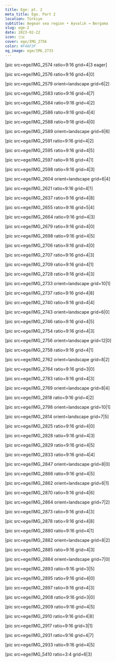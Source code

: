 ```yaml
---
title: Ege: pt. 2
meta_title: Ege. Part 2
location: Türkiye
subtitle: Aegean sea region • Ayvalık → Bergama 
slug: ege-2
date: 2023-02-22
icon: 🇹🇷
cover: ege/IMG_2756
color: #F4AF3F
og_image: ege/IMG_2733
---
```


[pic src=ege/IMG_2574 ratio=9:16 grid=4|3 eager]

[pic src=ege/IMG_2576 ratio=9:16 grid=4|0]

[pic src=ege/IMG_2579 orient=landscape grid=6|2]

[pic src=ege/IMG_2583 ratio=9:16 grid=4|7]

[pic src=ege/IMG_2584 ratio=9:16 grid=4|2]

[pic src=ege/IMG_2586 ratio=9:16 grid=4|4]

[pic src=ege/IMG_2588 ratio=9:16 grid=4|0]

[pic src=ege/IMG_2589 orient=landscape grid=6|6]

[pic src=ege/IMG_2591 ratio=9:16 grid=4|2]

[pic src=ege/IMG_2595 ratio=9:16 grid=4|5]

[pic src=ege/IMG_2597 ratio=9:16 grid=4|1]

[pic src=ege/IMG_2598 ratio=9:16 grid=4|3]

[pic src=ege/IMG_2604 orient=landscape grid=6|4]

[pic src=ege/IMG_2621 ratio=9:16 grid=4|1]

[pic src=ege/IMG_2637 ratio=9:16 grid=4|8]

[pic src=ege/IMG_2655 ratio=9:16 grid=5|4]

[pic src=ege/IMG_2664 ratio=9:16 grid=4|3]

[pic src=ege/IMG_2679 ratio=9:16 grid=4|0]

[pic src=ege/IMG_2698 ratio=9:16 grid=4|5]

[pic src=ege/IMG_2706 ratio=9:16 grid=4|0]

[pic src=ege/IMG_2707 ratio=9:16 grid=4|3]

[pic src=ege/IMG_2709 ratio=9:16 grid=4|1]

[pic src=ege/IMG_2728 ratio=9:16 grid=4|3]

[pic src=ege/IMG_2733 orient=landscape grid=10|1]

[pic src=ege/IMG_2737 ratio=9:16 grid=4|8]

[pic src=ege/IMG_2740 ratio=9:16 grid=4|4]

[pic src=ege/IMG_2743 orient=landscape grid=6|0]

[pic src=ege/IMG_2746 ratio=9:16 grid=4|5]

[pic src=ege/IMG_2754 ratio=9:16 grid=4|3]

[pic src=ege/IMG_2756 orient=landscape grid=12|0]

[pic src=ege/IMG_2758 ratio=9:16 grid=4|1]

[pic src=ege/IMG_2762 orient=landscape grid=8|2]

[pic src=ege/IMG_2764 ratio=9:16 grid=3|0]

[pic src=ege/IMG_2783 ratio=9:16 grid=4|3]

[pic src=ege/IMG_2769 orient=landscape grid=8|4]

[pic src=ege/IMG_2818 ratio=9:16 grid=4|2]

[pic src=ege/IMG_2798 orient=landscape grid=10|1]

[pic src=ege/IMG_2814 orient=landscape grid=7|5]

[pic src=ege/IMG_2825 ratio=9:16 grid=4|0]

[pic src=ege/IMG_2828 ratio=9:16 grid=4|3]

[pic src=ege/IMG_2829 ratio=9:16 grid=4|5]

[pic src=ege/IMG_2833 ratio=9:16 grid=4|4]

[pic src=ege/IMG_2847 orient=landscape grid=8|0]

[pic src=ege/IMG_2866 ratio=9:16 grid=4|5]

[pic src=ege/IMG_2862 orient=landscape grid=6|1]

[pic src=ege/IMG_2870 ratio=9:16 grid=4|6]

[pic src=ege/IMG_2864 orient=landscape grid=7|2]

[pic src=ege/IMG_2873 ratio=9:16 grid=4|3]

[pic src=ege/IMG_2878 ratio=9:16 grid=4|8]

[pic src=ege/IMG_2880 ratio=9:16 grid=4|1]

[pic src=ege/IMG_2882 orient=landscape grid=8|2]

[pic src=ege/IMG_2885 ratio=9:16 grid=4|3]

[pic src=ege/IMG_2884 orient=landscape grid=7|0]

[pic src=ege/IMG_2893 ratio=9:16 grid=3|5]

[pic src=ege/IMG_2895 ratio=9:16 grid=4|0]

[pic src=ege/IMG_2897 ratio=9:16 grid=4|3]

[pic src=ege/IMG_2908 ratio=9:16 grid=3|0]

[pic src=ege/IMG_2909 ratio=9:16 grid=4|5]

[pic src=ege/IMG_2910 ratio=9:16 grid=4|8]

[pic src=ege/IMG_2917 ratio=9:16 grid=3|1]

[pic src=ege/IMG_2931 ratio=9:16 grid=4|7]

[pic src=ege/IMG_2933 ratio=9:16 grid=4|5]

[pic src=ege/IMG_5410 ratio=3:4 grid=6|3]
